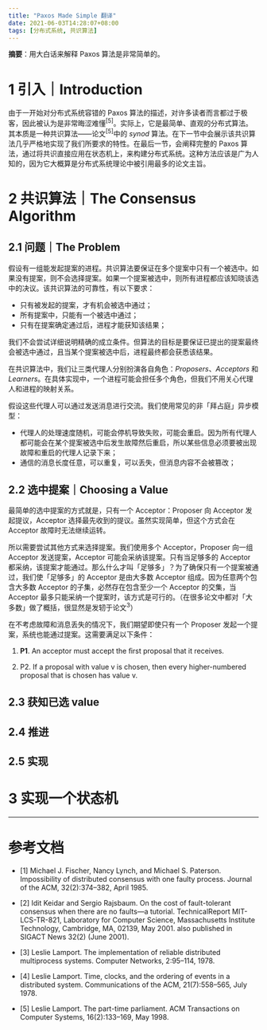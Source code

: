 ```yaml
---
title: "Paxos Made Simple 翻译"
date: 2021-06-03T14:28:07+08:00
tags: [分布式系统, 共识算法]
---
```


**摘要**：用大白话来解释 Paxos 算法是非常简单的。

<!-- more -->

# 1 引入｜Introduction

由于一开始对分布式系统容错的 Paxos 算法的描述，对许多读者而言都过于极客，因此被认为是非常晦涩难懂<sup>[5]</sup>。实际上，它是最简单、直观的分布式算法。其本质是一种共识算法——论文<sup>[5]</sup>中的 *synod* 算法。在下一节中会展示该共识算法几乎严格地实现了我们所要求的特性。在最后一节，会阐释完整的 Paxos 算法，通过将共识直接应用在状态机上，来构建分布式系统。这种方法应该是广为人知的，因为它大概算是分布式系统理论中被引用最多的论文主旨。

# 2 共识算法｜The Consensus Algorithm

## 2.1 问题｜The Problem

假设有一组能发起提案的进程。共识算法要保证在多个提案中只有一个被选中。如果没有提案，则不会选择提案。如果一个提案被选中，则所有进程都应该知晓该选中的决议。该共识算法的可靠性，有以下要求：

- 只有被发起的提案，才有机会被选中通过；
- 所有提案中，只能有一个被选中通过；
- 只有在提案确定通过后，进程才能获知该结果；

我们不会尝试详细说明精确的成立条件。但算法的目标是要保证已提出的提案最终会被选中通过，且当某个提案被选中后，进程最终都会获悉该结果。

在共识算法中，我们让三类代理人分别扮演各自角色：*Proposers*、*Acceptors* 和 *Learners*。在具体实现中，一个进程可能会担任多个角色，但我们不用关心代理人和进程的映射关系。

假设这些代理人可以通过发送消息进行交流。我们使用常见的非「拜占庭」异步模型：

- 代理人的处理速度随机，可能会停机导致失败，可能会重启。因为所有代理人都可能会在某个提案被选中后发生故障然后重启，所以某些信息必须要被出现故障和重启的代理人记录下来；
- 通信的消息长度任意，可以重复，可以丢失，但消息内容不会被篡改；

## 2.2 选中提案｜Choosing a Value

最简单的选中提案的方式就是，只有一个 Acceptor：Proposer 向 Acceptor 发起提议，Acceptor 选择最先收到的提议。虽然实现简单，但这个方式会在 Acceptor 故障时无法继续运转。

所以需要尝试其他方式来选择提案。我们使用多个 Acceptor，Proposer 向一组 Acceptor 发送提案，Acceptor 可能会采纳该提案。只有当足够多的 Acceptor 都采纳，该提案才能通过。那么什么才叫「足够多」？为了确保只有一个提案被通过，我们使「足够多」的 Acceptor 是由大多数 Acceptor 组成。因为任意两个包含大多数 Acceptor 的子集，必然存在包含至少一个 Acceptor 的交集，当 Acceptor 最多只能采纳一个提案时，该方式是可行的。（在很多论文中都对「大多数」做了概括，很显然是发轫于论文<sup>3</sup>）

在不考虑故障和消息丢失的情况下，我们期望即使只有一个 Proposer 发起一个提案，系统也能通过提案。这需要满足以下条件：

1. **P1**. An acceptor must accept the ﬁrst proposal that it receives.

2. P2. If a proposal with value v is chosen, then every higher-numbered proposal that is chosen has value v.

## 2.3 获知已选 value

## 2.4 推进

## 2.5 实现

# 3 实现一个状态机

-------

# 参考文档

- [1] Michael J. Fischer, Nancy Lynch, and Michael S. Paterson. Impossibility of distributed consensus with one faulty process. Journal of the ACM, 32(2):374–382, April 1985.

- [2] Idit Keidar and Sergio Rajsbaum. On the cost of fault-tolerant consensus when there are no faults—a tutorial. TechnicalReport MIT-LCS-TR-821, Laboratory for Computer Science, Massachusetts Institute Technology, Cambridge, MA, 02139, May 2001. also published in SIGACT News 32(2) (June 2001).

- [3] Leslie Lamport. The implementation of reliable distributed multiprocess systems. Computer Networks, 2:95–114, 1978.

- [4] Leslie Lamport. Time, clocks, and the ordering of events in a distributed system. Communications of the ACM, 21(7):558–565, July 1978.

- [5] Leslie Lamport. The part-time parliament. ACM Transactions on Computer Systems, 16(2):133–169, May 1998.

